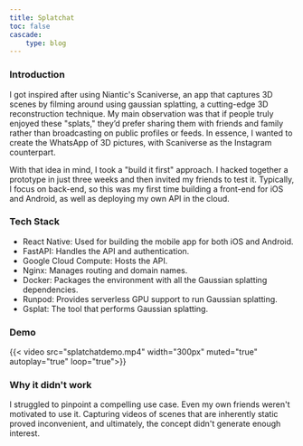 ```yaml
---
title: Splatchat
toc: false
cascade: 
    type: blog
---
```


### Introduction
I got inspired after using Niantic's Scaniverse, an app that captures 3D scenes by filming around using gaussian splatting, a cutting-edge 3D reconstruction technique. My main observation was that if people truly enjoyed these "splats," they’d prefer sharing them with friends and family rather than broadcasting on public profiles or feeds. In essence, I wanted to create the WhatsApp of 3D pictures, with Scaniverse as the Instagram counterpart.

With that idea in mind, I took a "build it first" approach. I hacked together a prototype in just three weeks and then invited my friends to test it. Typically, I focus on back-end, so this was my first time building a front-end for iOS and Android, as well as deploying my own API in the cloud.

### Tech Stack
- React Native: Used for building the mobile app for both iOS and Android.
- FastAPI: Handles the API and authentication.
- Google Cloud Compute: Hosts the API.
- Nginx: Manages routing and domain names.
- Docker: Packages the environment with all the Gaussian splatting dependencies.
- Runpod: Provides serverless GPU support to run Gaussian splatting.
- Gsplat: The tool that performs Gaussian splatting.

### Demo
{{< video src="splatchatdemo.mp4"  width="300px" muted="true" autoplay="true" loop="true">}}

### Why it didn't work
I struggled to pinpoint a compelling use case. Even my own friends weren't motivated to use it. Capturing videos of scenes that are inherently static proved inconvenient, and ultimately, the concept didn't generate enough interest.